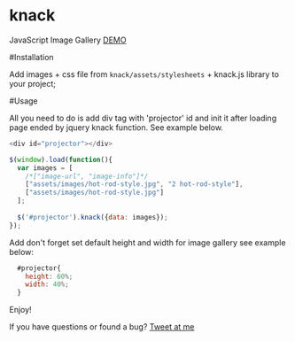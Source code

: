 # knack
JavaScript Image Gallery
[DEMO](http://evrybiont.github.io/knack/)

#Installation

Add images + css file from `knack/assets/stylesheets` + knack.js library to your project;

#Usage

All you need to do is add div tag with 'projector' id and init it after loading page ended by jquery knack function. See example below.

```javascript
<div id="projector"></div>

$(window).load(function(){
  var images = [
    /*["image-url", "image-info"]*/
    ["assets/images/hot-rod-style.jpg", "2 hot-rod-style"],
    ["assets/images/hot-rod-style.jpg"]
  ];
    
  $('#projector').knack({data: images});
});
```

Add don't forget set default height and width for image gallery see example below:
```javascript
  #projector{
    height: 60%;
    width: 40%;
  }
```


Enjoy!

If you have questions or found a bug? [Tweet at me](https://twitter.com/StadnikSasha)
